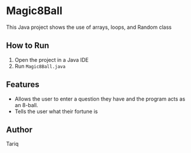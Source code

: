 # Magic8Ball

This Java project shows the use of arrays, loops, and Random class

## How to Run
1. Open the project in a Java IDE
2. Run `Magic8Ball.java`

## Features
- Allows the user to enter a question they have and the program acts as an 8-ball.
- Tells the user what their fortune is

## Author
Tariq
